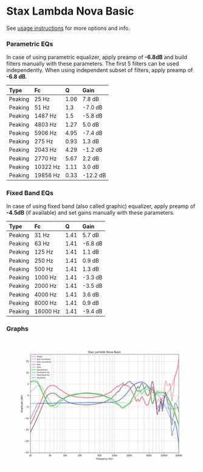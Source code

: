 # Stax Lambda Nova Basic
See [usage instructions](https://github.com/jaakkopasanen/AutoEq#usage) for more options and info.

### Parametric EQs
In case of using parametric equalizer, apply preamp of **-6.8dB** and build filters manually
with these parameters. The first 5 filters can be used independently.
When using independent subset of filters, apply preamp of **-6.8 dB**.

| Type    | Fc       |    Q | Gain     |
|:--------|:---------|:-----|:---------|
| Peaking | 25 Hz    | 1.06 | 7.8 dB   |
| Peaking | 51 Hz    | 1.3  | -7.0 dB  |
| Peaking | 1487 Hz  | 1.5  | -5.8 dB  |
| Peaking | 4803 Hz  | 1.27 | 5.0 dB   |
| Peaking | 5906 Hz  | 4.95 | -7.4 dB  |
| Peaking | 275 Hz   | 0.93 | 1.3 dB   |
| Peaking | 2043 Hz  | 4.29 | -1.2 dB  |
| Peaking | 2770 Hz  | 5.67 | 2.2 dB   |
| Peaking | 10322 Hz | 1.11 | 3.0 dB   |
| Peaking | 19856 Hz | 0.33 | -12.2 dB |

### Fixed Band EQs
In case of using fixed band (also called graphic) equalizer, apply preamp of **-4.5dB**
(if available) and set gains manually with these parameters.

| Type    | Fc       |    Q | Gain    |
|:--------|:---------|:-----|:--------|
| Peaking | 31 Hz    | 1.41 | 5.7 dB  |
| Peaking | 63 Hz    | 1.41 | -6.8 dB |
| Peaking | 125 Hz   | 1.41 | 1.1 dB  |
| Peaking | 250 Hz   | 1.41 | 0.9 dB  |
| Peaking | 500 Hz   | 1.41 | 1.3 dB  |
| Peaking | 1000 Hz  | 1.41 | -3.3 dB |
| Peaking | 2000 Hz  | 1.41 | -3.5 dB |
| Peaking | 4000 Hz  | 1.41 | 3.6 dB  |
| Peaking | 8000 Hz  | 1.41 | 0.9 dB  |
| Peaking | 16000 Hz | 1.41 | -9.4 dB |

### Graphs
![](./Stax%20Lambda%20Nova%20Basic.png)